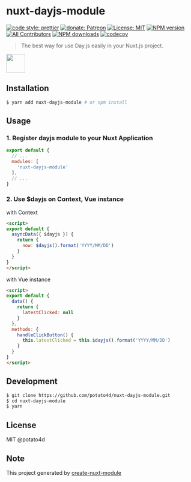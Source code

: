 # nuxt-dayjs-module

[![code style: prettier](https://img.shields.io/badge/code_style-prettier-ff69b4.svg?style=flat-square)](https://github.com/prettier/prettier)
[![donate: Patreon](https://img.shields.io/badge/donate-patreon-orange.svg?style=flat-square)](https://www.patreon.com/potato4d)
[![License: MIT](https://img.shields.io/badge/License-MIT-blue.svg?style=flat-square)](https://opensource.org/licenses/MIT)
[![NPM version](https://img.shields.io/npm/v/nuxt-dayjs-module-blue.svg?style=flat-square)](https://npmjs.com/package/nuxt-dayjs-module)
[![All Contributors](https://img.shields.io/badge/all_contributors-3-orange.svg?style=flat-square)](#contributors)
[![NPM downloads](https://img.shields.io/npm/dm/nuxt-dayjs-module.svg?style=flat)](https://npmjs.com/package/nuxt-dayjs-module)
[![codecov](https://codecov.io/gh/potato4d/nuxt-dayjs-module/branch/master/graph/badge.svg)](https://codecov.io/gh/potato4d/nuxt-dayjs-module)

> The best way for use Day.js easily in your Nuxt.js project.

<a href="https://patreon.com/potato4d">
  <img src="https://c5.patreon.com/external/logo/become_a_patron_button@2x.png" height="50">
</a>

## Installation

```bash
$ yarn add nuxt-dayjs-module # or npm install
```

## Usage

### 1. Register dayjs module to your Nuxt Application

```js
export default {
  // ...
  modules: [
    'nuxt-dayjs-module'
  ],
  // ...
}
```

### 2. Use $dayjs on Context, Vue instance

with Context

```html
<script>
export default {
  asyncData({ $dayjs }) {
    return {
      now: $dayjs().format('YYYY/MM/DD')
    }
  }
}
</script>
```

with Vue instance

```html
<script>
export default {
  data() {
    return {
      latestClicked: null
    }
  },
  methods: {
    handleClickButton() {
      this.latestClicked = this.$dayjs().format('YYYY/MM/DD')
    }
  }
}
</script>
```

## Development

```bash
$ git clone https://github.com/potato4d/nuxt-dayjs-module.git
$ cd nuxt-dayjs-module
$ yarn
```

## License

MIT @potato4d

## Note

This project generated by [create-nuxt-module](https://github.com/potato4d/create-nuxt-module)
